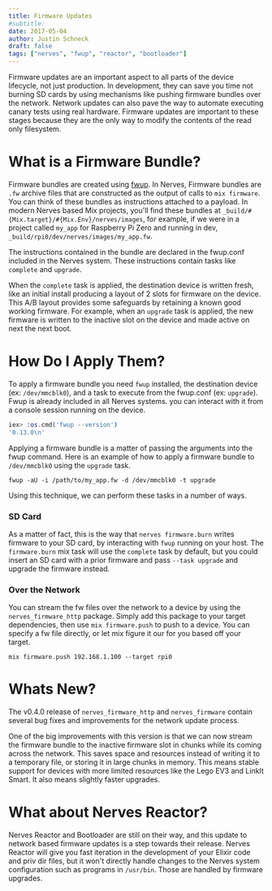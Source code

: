 ```yaml
---
title: Firmware Updates
#subtitle:
date: 2017-05-04
author: Justin Schneck
draft: false
tags: ["nerves", "fwup", "reactor", "bootloader"]
---
```


Firmware updates are an important aspect to all parts of the device lifecycle, not just production. In development, they can save you time not burning SD cards by using mechanisms like pushing firmware bundles over the network. Network updates can also pave the way to automate executing canary tests using real hardware. Firmware updates are important to these stages because they are the only way to modify the contents of the read only filesystem.

# What is a Firmware Bundle?
Firmware bundles are created using [fwup](https://github.com/fhunleth/fwup/). In Nerves, Firmware bundles are `.fw` archive files that are constructed as the output of calls to `mix firmware`. You can think of these bundles as instructions attached to a payload. In modern Nerves based Mix projects, you'll find these bundles at `_build/#{Mix.target}/#{Mix.Env}/nerves/images`, for example, if we were in a project called `my_app` for Raspberry Pi Zero and running in dev, `_build/rpi0/dev/nerves/images/my_app.fw`.

The instructions contained in the bundle are declared in the fwup.conf included in the Nerves system. These instructions contain tasks like `complete` and `upgrade`.

When the `complete` task is applied, the destination device is written fresh, like an initial install producing a layout of 2 slots for firmware on the device. This A/B layout provides some safeguards by retaining a known good working firmware. For example, when an `upgrade` task is applied, the new firmware is written to the inactive slot on the device and made active on next the next boot.

# How Do I Apply Them?
To apply a firmware bundle you need `fwup` installed, the destination device (ex: `/dev/mmcblk0`), and a task to execute from the fwup.conf (ex: `upgrade`). Fwup is already included in all Nerves systems. you can interact with it from a console session running on the device.

```elixir
iex> :os.cmd('fwup --version')
'0.13.0\n'
```

Applying a firmware bundle is a matter of passing the arguments into the fwup command. Here is an example of how to apply a firmware bundle to `/dev/mmcblk0` using the `upgrade` task.

`fwup -aU -i /path/to/my_app.fw -d /dev/mmcblk0 -t upgrade`

Using this technique, we can perform these tasks in a number of ways.

### SD Card
As a matter of fact, this is the way that `nerves firmware.burn` writes firmware to your SD card, by interacting with `fwup` running on your host. The `firmware.burn` mix task will use the `complete` task by default, but you could insert an SD card with a prior firmware and pass `--task upgrade` and upgrade the firmware instead.

### Over the Network
You can stream the fw files over the network to a device by using the `nerves_firmware_http` package. Simply add this package to your target dependencies, then use `mix firmware.push` to push to a device. You can specify a fw file directly, or let mix figure it our for you based off your target.

`mix firmware.push 192.168.1.100 --target rpi0`

# Whats New?
The v0.4.0 release of `nerves_firmware_http` and `nerves_firmware` contain several bug fixes and improvements for the network update process.

One of the big improvements with this version is that we can now stream the firmware bundle to the inactive firmware slot in chunks while its coming across the network. This saves space and resources instead of writing it to a temporary file, or storing it in large chunks in memory. This means stable support for devices with more limited resources like the Lego EV3 and LinkIt Smart. It also means slightly faster upgrades.

# What about Nerves Reactor?
Nerves Reactor and Bootloader are still on their way, and this update to network based firmware updates is a step towards their release. Nerves Reactor will give you fast iteration in the development of your Elixir code and priv dir files, but it won't directly handle changes to the Nerves system configuration such as programs in `/usr/bin`. Those are handled by firmware upgrades.

